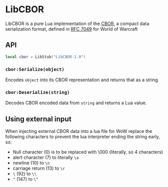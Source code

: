 LibCBOR
========

LibCBOR is a pure Lua implementation of the [CBOR](http://cbor.io/), a compact
data serialization format, defined in [RFC
7049](http://tools.ietf.org/html/rfc7049) for World of Warcraft

API
---

```lua
local cbor = LibStub("LibCBOR-1.0")
```

### `cbor:Serialize(object)`

Encodes `object` into its CBOR representation and returns that as a string.

### `cbor:Deserialize(string)`

Decodes CBOR encoded data from `string` and returns a Lua value.

Using external input
--------------------

When injecting external CBOR data into a lua file for WoW replace the following
characters to prevent the lua interpreter ending the string early, so:
* Null character (0) is to be replaced with \000 (literally, so 4  characters)
* alert character (7) to literally `\a`
* newline (10) to `\n`
* carriage return (13) to `\r`
* `\` (92) to `\\`
* `"` (147) to `\"`
